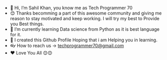 - 👋 Hi, I’m Sahil Khan, you know me as Tech Programmer 70
- 😊 Thanks becomming a part of this awesome community and giving me reason to stay motivated and keep working. I will try my best to Provide you Best things.
- 🌱 I’m currently learning Data science from Python as it is best language for it.
- 🔸 I created this Github Profile Hoping that i am Helping you in learning.
- 👓 How to reach us -> techprogrammer70@gmail.com
- ❤️ Love You All 😊😊

<!---
techprogrammer70/techprogrammer70 is a ✨ special ✨ repository because its `README.md` (this file) appears on your GitHub profile.
You can click the Preview link to take a look at your changes.
--->
